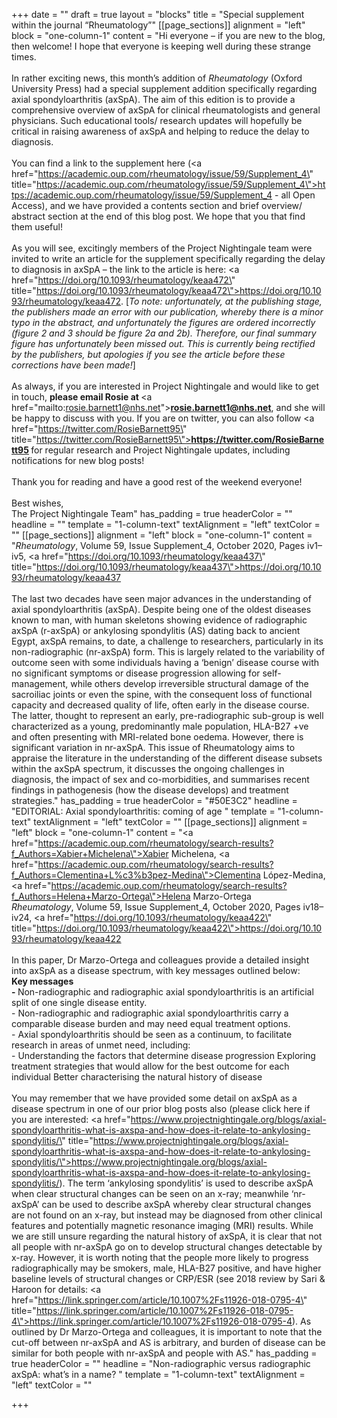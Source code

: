 +++
date = ""
draft = true
layout = "blocks"
title = "Special supplement within the journal “Rheumatology”"
[[page_sections]]
alignment = "left"
block = "one-column-1"
content = "Hi everyone – if you are new to the blog, then welcome! I hope that everyone is keeping well during these strange times.<br><br>In rather exciting news, this month’s addition of <em>Rheumatology</em> (Oxford University Press) had a special supplement addition specifically regarding axial spondyloarthritis (axSpA). The aim of this edition is to provide a comprehensive overview of axSpA for clinical rheumatologists and general physicians. Such educational tools/ research updates will hopefully be critical in raising awareness of axSpA and helping to reduce the delay to diagnosis.<br><br>You can find a link to the supplement here (<a href=\"https://academic.oup.com/rheumatology/issue/59/Supplement_4\" title=\"https://academic.oup.com/rheumatology/issue/59/Supplement_4\">https://academic.oup.com/rheumatology/issue/59/Supplement_4</a> - all Open Access), and we have provided a contents section and brief overview/ abstract section at the end of this blog post. We hope that you that find them useful! <br><br>As you will see, excitingly members of the Project Nightingale team were invited to write an article for the supplement specifically regarding the delay to diagnosis in axSpA – the link to the article is here: <a href=\"https://doi.org/10.1093/rheumatology/keaa472\" title=\"https://doi.org/10.1093/rheumatology/keaa472\">https://doi.org/10.1093/rheumatology/keaa472</a>. [<em>To note: unfortunately, at the publishing stage, the publishers made an error with our publication, whereby there is a minor typo in the abstract, and unfortunately the figures are ordered incorrectly (figure 2 and 3 should be figure 2a and 2b). Therefore, our final summary figure has unfortunately been missed out. This is currently being rectified by the publishers, but apologies if you see the article before these corrections have been made!</em>]<br><br>As always, if you are interested in Project Nightingale and would like to get in touch, <strong>please email Rosie at </strong><a href=\"mailto:rosie.barnett1@nhs.net\"><strong>rosie.barnett1@nhs.net</strong></a>, and she will be happy to discuss with you. If you are on twitter, you can also follow <a href=\"https://twitter.com/RosieBarnett95\" title=\"https://twitter.com/RosieBarnett95\"><strong>https://twitter.com/RosieBarnett95</strong></a><strong> </strong>for regular research and Project Nightingale updates, including notifications for new blog posts!<br><br>Thank you for reading and have a good rest of the weekend everyone!<br><br>Best wishes,<br>The Project Nightingale Team"
has_padding = true
headerColor = ""
headline = ""
template = "1-column-text"
textAlignment = "left"
textColor = ""
[[page_sections]]
alignment = "left"
block = "one-column-1"
content = "<em>Rheumatology</em>, Volume 59, Issue Supplement_4, October 2020, Pages iv1–iv5, <a href=\"https://doi.org/10.1093/rheumatology/keaa437\" title=\"https://doi.org/10.1093/rheumatology/keaa437\">https://doi.org/10.1093/rheumatology/keaa437</a><br><br>The last two decades have seen major advances in the understanding of axial spondyloarthritis (axSpA). Despite being one of the oldest diseases known to man, with human skeletons showing evidence of radiographic axSpA (r-axSpA) or ankylosing spondylitis (AS) dating back to ancient Egypt, axSpA remains, to date, a challenge to researchers, particularly in its non-radiographic (nr-axSpA) form. This is largely related to the variability of outcome seen with some individuals having a ‘benign’ disease course with no significant symptoms or disease progression allowing for self-management, while others develop irreversible structural damage of the sacroiliac joints or even the spine, with the consequent loss of functional capacity and decreased quality of life, often early in the disease course. The latter, thought to represent an early, pre-radiographic sub-group is well characterized as a young, predominantly male population, HLA-B27 +ve and often presenting with MRI-related bone oedema. However, there is significant variation in nr-axSpA. This issue of Rheumatology aims to appraise the literature in the understanding of the different disease subsets within the axSpA spectrum, it discusses the ongoing challenges in diagnosis, the impact of sex and co-morbidities, and summarises recent findings in pathogenesis (how the disease develops) and treatment strategies."
has_padding = true
headerColor = "#50E3C2"
headline = "EDITORIAL: Axial spondyloarthritis: coming of age "
template = "1-column-text"
textAlignment = "left"
textColor = ""
[[page_sections]]
alignment = "left"
block = "one-column-1"
content = "<a href=\"https://academic.oup.com/rheumatology/search-results?f_Authors=Xabier+Michelena\">Xabier Michelena</a>, <a href=\"https://academic.oup.com/rheumatology/search-results?f_Authors=Clementina+L%c3%b3pez-Medina\">Clementina López-Medina</a>, <a href=\"https://academic.oup.com/rheumatology/search-results?f_Authors=Helena+Marzo-Ortega\">Helena Marzo-Ortega</a><br><em>Rheumatology</em>, Volume 59, Issue Supplement_4, October 2020, Pages iv18–iv24, <a href=\"https://doi.org/10.1093/rheumatology/keaa422\" title=\"https://doi.org/10.1093/rheumatology/keaa422\">https://doi.org/10.1093/rheumatology/keaa422</a><br><br>In this paper, Dr Marzo-Ortega and colleagues provide a detailed insight into axSpA as a disease spectrum, with key messages outlined below:<br><strong>Key messages<br>- </strong>Non-radiographic and radiographic axial spondyloarthritis is an artificial split of one single disease entity.<br>- Non-radiographic and radiographic axial spondyloarthritis carry a comparable disease burden and may need equal treatment options.<br>- Axial spondyloarthritis should be seen as a continuum, to facilitate research in areas of unmet need, including: <br>              - Understanding the factors that determine disease progression                 Exploring treatment strategies that would allow for the best outcome for each individual Better characterising the natural history of disease<br><br>You may remember that we have provided some detail on axSpA as a disease spectrum in one of our prior blog posts also (please click here if you are interested: <a href=\"https://www.projectnightingale.org/blogs/axial-spondyloarthritis-what-is-axspa-and-how-does-it-relate-to-ankylosing-spondylitis/\" title=\"https://www.projectnightingale.org/blogs/axial-spondyloarthritis-what-is-axspa-and-how-does-it-relate-to-ankylosing-spondylitis/\">https://www.projectnightingale.org/blogs/axial-spondyloarthritis-what-is-axspa-and-how-does-it-relate-to-ankylosing-spondylitis/</a>). The term ‘ankylosing spondylitis’ is used to describe axSpA when clear structural changes can be seen on an x-ray; meanwhile ‘nr-axSpA’ can be used to describe axSpA whereby clear structural changes are not found on an x-ray, but instead may be diagnosed from other clinical features and potentially magnetic resonance imaging (MRI) results. While we are still unsure regarding the natural history of axSpA, it is clear that not all people with nr-axSpA go on to develop structural changes detectable by x-ray. However, it is worth noting that the people more likely to progress radiographically may be smokers, male, HLA-B27 positive, and have higher baseline levels of structural changes or CRP/ESR (see 2018 review by Sari &amp; Haroon for details: <a href=\"https://link.springer.com/article/10.1007%2Fs11926-018-0795-4\" title=\"https://link.springer.com/article/10.1007%2Fs11926-018-0795-4\">https://link.springer.com/article/10.1007%2Fs11926-018-0795-4</a>). As outlined by Dr Marzo-Ortega and colleagues, it is important to note that the cut-off between nr-axSpA and AS is arbitrary, and burden of disease can be similar for both people with nr-axSpA and people with AS."
has_padding = true
headerColor = ""
headline = "Non-radiographic versus radiographic axSpA: what’s in a name? "
template = "1-column-text"
textAlignment = "left"
textColor = ""

+++
